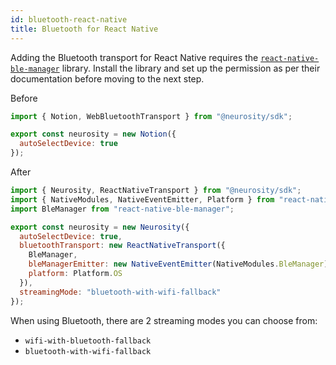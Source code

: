 ```yaml
---
id: bluetooth-react-native
title: Bluetooth for React Native
---
```


Adding the Bluetooth transport for React Native requires the [`react-native-ble-manager`](https://github.com/innoveit/react-native-ble-manager/) library. Install the library and set up the permission as per their documentation before moving to the next step.

Before

```jsx
import { Notion, WebBluetoothTransport } from "@neurosity/sdk";

export const neurosity = new Notion({
  autoSelectDevice: true
});
```

After

```jsx
import { Neurosity, ReactNativeTransport } from "@neurosity/sdk";
import { NativeModules, NativeEventEmitter, Platform } from "react-native";
import BleManager from "react-native-ble-manager";

export const neurosity = new Neurosity({
  autoSelectDevice: true,
  bluetoothTransport: new ReactNativeTransport({
    BleManager,
    bleManagerEmitter: new NativeEventEmitter(NativeModules.BleManager),
    platform: Platform.OS
  }),
  streamingMode: "bluetooth-with-wifi-fallback"
});
```

When using Bluetooth, there are 2 streaming modes you can choose from:

- `wifi-with-bluetooth-fallback`
- `bluetooth-with-wifi-fallback`
